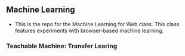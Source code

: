 ## Machine Learning 
- This is the repo for the Machine Learning for Web class. This class features experiments with browser-based machine learning.
### Teachable Machine: Transfer Learing

